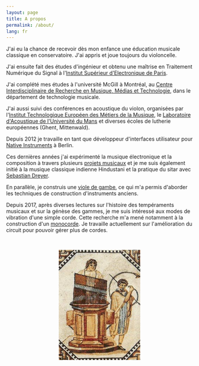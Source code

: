 ```yaml
---
layout: page
title: A propos
permalink: /about/
lang: fr
---
```


J'ai eu la chance de recevoir dès mon enfance une éducation musicale classique en conservatoire. J'ai appris et joue toujours du violoncelle.

J'ai ensuite fait des études d'ingénieur et obtenu une maîtrise en Traitement Numérique du Signal à l'[Institut Supérieur d'Electronique de Paris](https://www.isep.fr/).

J'ai complété mes études à l'université McGill à Montréal, au [Centre Interdisciplinaire de Recherche en Musique, Médias et Technologie](https://www.cirmmt.org/en), dans le département de technologie musicale.

J'ai aussi suivi des conférences en acoustique du violon, organisées par l'[Institut Technologique Européen des Métiers de la Musique](https://itemm.fr/itemm/), le [Laboratoire d'Acoustique de l'Université du Mans](https://laum.univ-lemans.fr/fr/index.html) et diverses écoles de lutherie européennes (Ghent, Mittenwald).

Depuis 2012 je travaille en tant que développeur d'interfaces utilisateur pour [Native Instruments](https://www.native-instruments.com/fr/) à Berlin.

Ces dernières années j'ai expérimenté la musique électronique et la composition à travers plusieurs [projets musicaux](https://soundcloud.com/clementdestephen) et je me suis également initié à la musique classique indienne Hindustani et la pratique du sitar avec [Sebastian Dreyer](http://www.sebastian-dreyer.de/enhome.html).

En parallèle, je construis une [viole de gambe](../instrument/building/2022/09/11/viola-da-gamba.html), ce qui m'a permis d'aborder les techniques de construction d'instruments anciens.

Depuis 2017, après diverses lectures sur l'histoire des tempéraments musicaux et sur la génèse des gammes, je me suis intéressé aux modes de vibration d'une simple corde. Cette recherche m'a mené notamment à la construction d'un [monocorde](../instrument/building/2022/09/01/harmonic-monochord.html). Je travaille actuellement sur l'amélioration du circuit pour pouvoir gérer plus de cordes.

<p>&nbsp;</p>

<html>
    <p align="center">
        <img src="/assets/images/Hydraulis_001.jpeg" />
    </p>
</html>



